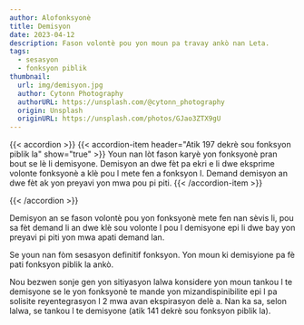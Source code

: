 ```yaml
---
author: Alofonksyonè
title: Demisyon
date: 2023-04-12
description: Fason volontè pou yon moun pa travay ankò nan Leta.
tags:
  - sesasyon
  - fonksyon piblik 
thumbnail:
  url: img/demisyon.jpg
  author: Cytonn Photography
  authorURL: https://unsplash.com/@cytonn_photography
  origin: Unsplash
  originURL: https://unsplash.com/photos/GJao3ZTX9gU
---
```


{{< accordion >}}
  {{< accordion-item header="Atik 197 dekrè sou fonksyon piblik la" show="true" >}}
  Youn nan lòt fason karyè yon fonksyonè pran bout se lè li demisyone. Demisyon an dwe fèt pa ekri e li dwe eksprime volonte fonksyonè a klè pou l mete fen a fonksyon l. Demand demisyon an dwe fèt ak yon preyavi yon mwa pou pi piti.
  {{< /accordion-item >}}
  <!-- {{< accordion-item header="Accordion Item #3" >}}
    This is the third item's accordion body.
  {{< /accordion-item >}} -->
{{< /accordion >}}

Demisyon an se fason volontè pou yon fonksyonè mete fen nan sèvis li, pou sa fèt demand li an dwe klè sou volonte l pou l demisyone epi li dwe bay yon preyavi pi piti yon mwa apati demand lan. 

Se youn nan fòm sesasyon definitif fonksyon. Yon moun ki demisyione pa fè pati fonksyon piblik la ankò. 

Nou bezwen sonje gen yon sitiyasyon lalwa konsidere yon moun tankou l te demisyone se le yon fonksyonè te mande yon mizandispinibilite epi l pa solisite reyentegrasyon l 2 mwa avan ekspirasyon delè a. Nan ka sa, selon lalwa, se tankou l te demisyone (atik 141 dekrè sou fonksyon piblik la).